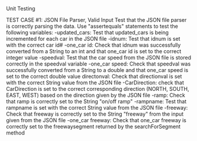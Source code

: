 Unit Testing

TEST CASE #1: JSON File Parser, Valid Input
Test that the JSON file parser is correctly parsing the data. Use "assertequals" statements to test the following variables:
-updated_cars: Test that updated_cars is being incremented for each car in the JSON file
-idnum: Test that idnum is set with the correct car id#
-one_car id: Check that idnum was successfully converted from a String to an int and that one_car id is set to the correct integer value
 -speedval: Test that the car speed from the JSON file is stored correctly in the speedval variable
 -one_car speed: Check that speedval was successfully converted from a String to a double and that one_car speed is set to the correct double value
 directonval: Check that directionval is set with the correct String value from the JSON file
 -CarDirection: check that CarDirection is set to the correct corresponding direction (NORTH, SOUTH, EAST, WEST) based on the direction given by the JSON file
 -ramp: Check that ramp is correctly set to the String "on/off ramp"
 -rampname: Test that rampname is set with the correct String value from the JSON file
 -freeway: Check that freeway is correctly set to the String "freeway" from the input given from the JSON file
 -one_car freeway: Check that one_car freeway is correctly set to the freewaysegment returned by the searchForSegment method
